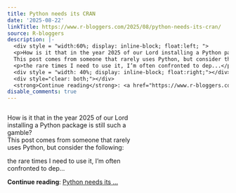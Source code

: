 ```yaml
---
title: Python needs its CRAN
date: '2025-08-22'
linkTitle: https://www.r-bloggers.com/2025/08/python-needs-its-cran/
source: R-bloggers
description: |-
  <div style = "width:60%; display: inline-block; float:left; ">
  <p>How is it that in the year 2025 of our Lord installing a Python package is still such a gamble?<br />
  This post comes from someone that rarely uses Python, but consider the following:</p>
  <p>the rare times I need to use it, I’m often confronted to dep...</p></div>
  <div style = "width: 40%; display: inline-block; float:right;"></div>
  <div style="clear: both;"></div>
  <strong>Continue reading</strong>: <a href="https://www.r-bloggers.com/2025/08/python-needs-its-cran/">Python needs its ...
disable_comments: true
---
```

<div style = "width:60%; display: inline-block; float:left; ">
<p>How is it that in the year 2025 of our Lord installing a Python package is still such a gamble?<br />
This post comes from someone that rarely uses Python, but consider the following:</p>
<p>the rare times I need to use it, I’m often confronted to dep...</p></div>
<div style = "width: 40%; display: inline-block; float:right;"></div>
<div style="clear: both;"></div>
<strong>Continue reading</strong>: <a href="https://www.r-bloggers.com/2025/08/python-needs-its-cran/">Python needs its ...